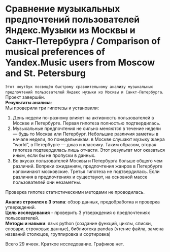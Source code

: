 # Сравнение музыкальных предпочтений пользователей Яндекс.Музыки из Москвы и Санкт-Петербурга / Comparison of musical preferences of Yandex.Music users from Moscow and St. Petersburg

`Этот ноутбук посвящён быстрому сравнительному анализу музыкальных предпочтений пользователей Яндекс музыки из Москвы и Санкт-Петербурга`.   
Проект завершён.  
**Результаты анализа**:  
Мы проверили три гипотезы и установили:
1. День недели по-разному влияет на активность пользователей в Москве и Петербурге. Первая гипотеза полностью подтвердилась.  
2. Музыкальные предпочтения не сильно меняются в течение недели — будь то Москва или Петербург. Небольшие различия заметны в начале недели, по понедельникам: в Москве слушают музыку жанра “world”, в Петербурге — джаз и классику. Таким образом, вторая гипотеза подтвердилась лишь отчасти. Этот результат мог оказаться иным, если бы не пропуски в данных.  
3. Во вкусах пользователей Москвы и Петербурга больше общего чем различий. Вопреки ожиданиям, предпочтения жанров в Петербурге напоминают московские. Третья гипотеза не подтвердилась. Если различия в предпочтениях и существуют, на основной массе пользователей они незаметны.  

Проверка гипотез статистическими методами не проводилась.   

**Анализ строился в 3 этапа**: обзор данных, предобработка и проверка утверждений.  
**Цель исследования** - проверить 3 утверждения о предпочтениях пользователей.  
**Методы и навыки**: язык python (создание функций, циклы, списки, словари, строковые данные), библиотека pandas (чтение файла, замена названий столюцов, группировка и сортировка)  
  
Всего 29 ячеек. Краткое исследование. Графиков нет.
